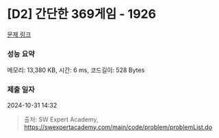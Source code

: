 # [D2] 간단한 369게임 - 1926 

[문제 링크](https://swexpertacademy.com/main/code/problem/problemDetail.do?contestProbId=AV5PTeo6AHUDFAUq) 

### 성능 요약

메모리: 13,380 KB, 시간: 6 ms, 코드길이: 528 Bytes

### 제출 일자

2024-10-31 14:32



> 출처: SW Expert Academy, https://swexpertacademy.com/main/code/problem/problemList.do